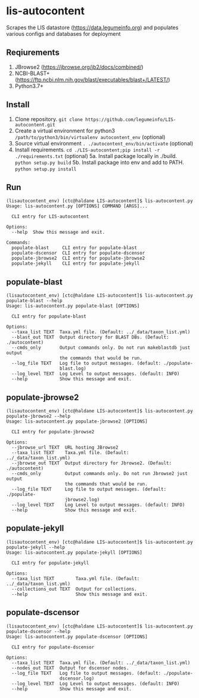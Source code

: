 # lis-autocontent
Scrapes the LIS datastore (https://data.legumeinfo.org) and populates various configs and databases for deployment

## Reqiurements

1. JBrowse2 (https://jbrowse.org/jb2/docs/combined/)
2. NCBI-BLAST+ (https://ftp.ncbi.nlm.nih.gov/blast/executables/blast+/LATEST/)
3. Python3.7+

## Install

1. Clone repository. `git clone https://github.com/legumeinfo/LIS-autocontent.git`
2. Create a virtual environment for python3 `/path/to/python3/bin/virtualenv autocontent_env`  (optional)
3. Source virtual environment `. ./autocontent_env/bin/activate`  (optional)
4. Install requirements. `cd ./LIS-autocontent;pip install -r ./requirements.txt`  (optional)
5a. Install package locally in ./build. `python setup.py build`
5b. Install package into env and add to PATH. `python setup.py install`

## Run

```
(lisautocontent_env) [ctc@haldane LIS-autocontent]$ lis-autocontent.py
Usage: lis-autocontent.py [OPTIONS] COMMAND [ARGS]...

  CLI entry for LIS-autocontent

Options:
  --help  Show this message and exit.

Commands:
  populate-blast     CLI entry for populate-blast
  populate-dscensor  CLI entry for populate-dscensor
  populate-jbrowse2  CLI entry for populate-jbrowse2
  populate-jekyll    CLI entry for populate-jekyll
```

## populate-blast

```
(lisautocontent_env) [ctc@haldane LIS-autocontent]$ lis-autocontent.py populate-blast --help
Usage: lis-autocontent.py populate-blast [OPTIONS]

  CLI entry for populate-blast

Options:
  --taxa_list TEXT  Taxa.yml file. (Default: ../_data/taxon_list.yml)
  --blast_out TEXT  Output directory for BLAST DBs. (Default: ./autocontent)
  --cmds_only       Output commands only. Do not run makeblastdb just output
                    the commands that would be run.
  --log_file TEXT   Log file to output messages. (default: ./populate-
                    blast.log)
  --log_level TEXT  Log Level to output messages. (default: INFO)
  --help            Show this message and exit.
```

## populate-jbrowse2

```
(lisautocontent_env) [ctc@haldane LIS-autocontent]$ lis-autocontent.py populate-jbrowse2 --help
Usage: lis-autocontent.py populate-jbrowse2 [OPTIONS]

  CLI entry for populate-jbrowse2

Options:
  --jbrowse_url TEXT  URL hosting JBrowse2
  --taxa_list TEXT    Taxa.yml file. (Default: ../_data/taxon_list.yml)
  --jbrowse_out TEXT  Output directory for Jbrowse2. (Default: ./autocontent)
  --cmds_only         Output commands only. Do not run Jbrowse2 just output
                      the commands that would be run.
  --log_file TEXT     Log file to output messages. (default: ./populate-
                      jbrowse2.log)
  --log_level TEXT    Log Level to output messages. (default: INFO)
  --help              Show this message and exit.
```

## populate-jekyll

```
(lisautocontent_env) [ctc@haldane LIS-autocontent]$ lis-autocontent.py populate-jekyll --help
Usage: lis-autocontent.py populate-jekyll [OPTIONS]

  CLI entry for populate-jekyll

Options:
  --taxa_list TEXT        Taxa.yml file. (Default: ../_data/taxon_list.yml)
  --collections_out TEXT  Output for collections.
  --help                  Show this message and exit.
```

## populate-dscensor

```
(lisautocontent_env) [ctc@haldane LIS-autocontent]$ lis-autocontent.py populate-dscensor --help
Usage: lis-autocontent.py populate-dscensor [OPTIONS]

  CLI entry for populate-dscensor

Options:
  --taxa_list TEXT  Taxa.yml file. (Default: ../_data/taxon_list.yml)
  --nodes_out TEXT  Output for dscensor nodes.
  --log_file TEXT   Log file to output messages. (default: ./populate-
                    dscensor.log)
  --log_level TEXT  Log Level to output messages. (default: INFO)
  --help            Show this message and exit.
```
